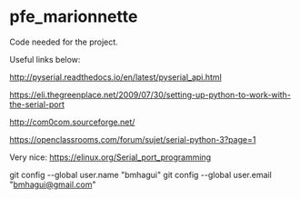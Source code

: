 # pfe_marionnette
Code needed for the project. 

Useful links below:

http://pyserial.readthedocs.io/en/latest/pyserial_api.html

https://eli.thegreenplace.net/2009/07/30/setting-up-python-to-work-with-the-serial-port

http://com0com.sourceforge.net/

https://openclassrooms.com/forum/sujet/serial-python-3?page=1

Very nice:
https://elinux.org/Serial_port_programming


git config --global user.name "bmhagui"
git config --global user.email "bmhagui@gmail.com"
